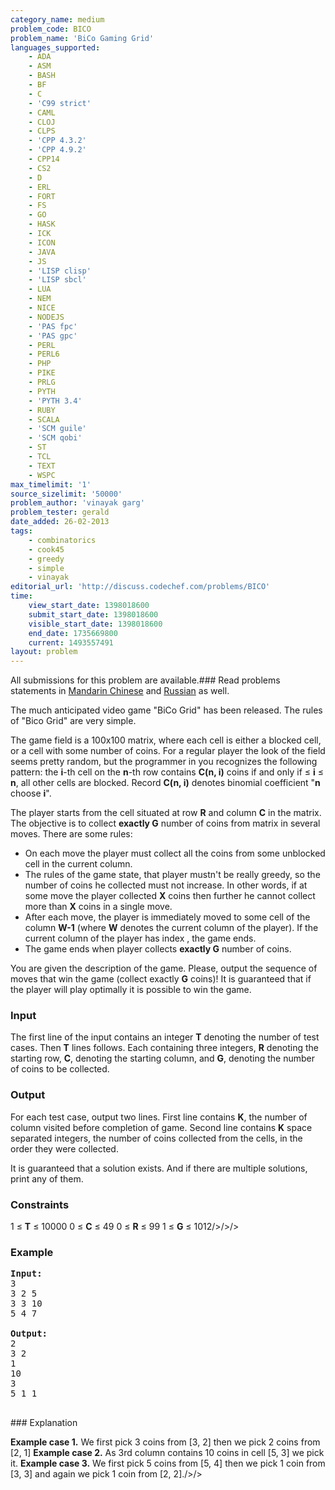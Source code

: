 ```yaml
---
category_name: medium
problem_code: BICO
problem_name: 'BiCo Gaming Grid'
languages_supported:
    - ADA
    - ASM
    - BASH
    - BF
    - C
    - 'C99 strict'
    - CAML
    - CLOJ
    - CLPS
    - 'CPP 4.3.2'
    - 'CPP 4.9.2'
    - CPP14
    - CS2
    - D
    - ERL
    - FORT
    - FS
    - GO
    - HASK
    - ICK
    - ICON
    - JAVA
    - JS
    - 'LISP clisp'
    - 'LISP sbcl'
    - LUA
    - NEM
    - NICE
    - NODEJS
    - 'PAS fpc'
    - 'PAS gpc'
    - PERL
    - PERL6
    - PHP
    - PIKE
    - PRLG
    - PYTH
    - 'PYTH 3.4'
    - RUBY
    - SCALA
    - 'SCM guile'
    - 'SCM qobi'
    - ST
    - TCL
    - TEXT
    - WSPC
max_timelimit: '1'
source_sizelimit: '50000'
problem_author: 'vinayak garg'
problem_tester: gerald
date_added: 26-02-2013
tags:
    - combinatorics
    - cook45
    - greedy
    - simple
    - vinayak
editorial_url: 'http://discuss.codechef.com/problems/BICO'
time:
    view_start_date: 1398018600
    submit_start_date: 1398018600
    visible_start_date: 1398018600
    end_date: 1735669800
    current: 1493557491
layout: problem
---
```

All submissions for this problem are available.###  Read problems statements in [Mandarin Chinese](http://www.codechef.com/download/translated/COOK45/mandarin/BICO.pdf) and [Russian](http://www.codechef.com/download/translated/COOK45/russian/BICO.pdf) as well.

The much anticipated video game "BiCo Grid" has been released. The rules of "Bico Grid" are very simple.

The game field is a 100x100 matrix, where each cell is either a blocked cell, or a cell with some number of coins. For a regular player the look of the field seems pretty random, but the programmer in you recognizes the following pattern: the **i**-th cell on the **n**-th row contains **C(n, i)** coins if and only if  ≤ **i** ≤ **n**, all other cells are blocked. Record **C(n, i)** denotes binomial coefficient "**n** choose **i**".

The player starts from the cell situated at row **R** and column **C** in the matrix. The objective is to collect **exactly G** number of coins from matrix in several moves. There are some rules:

- On each move the player must collect all the coins from some unblocked cell in the current column.
- The rules of the game state, that player mustn't be really greedy, so the number of coins he collected must not increase. In other words, if at some move the player collected **X** coins then further he cannot collect more than **X** coins in a single move.
- After each move, the player is immediately moved to some cell of the column **W-1** (where **W** denotes the current column of the player). If the current column of the player has index , the game ends.
- The game ends when player collects **exactly G** number of coins.

You are given the description of the game. Please, output the sequence of moves that win the game (collect exactly **G** coins)! It is guaranteed that if the player will play optimally it is possible to win the game.

### Input

The first line of the input contains an integer **T** denoting the number of test cases. Then **T** lines follows. Each containing three integers, **R** denoting the starting row, **C**, denoting the starting column, and **G**, denoting the number of coins to be collected.

### Output

For each test case, output two lines. First line contains **K**, the number of column visited before completion of game. Second line contains **K** space separated integers, the number of coins collected from the cells, in the order they were collected.

It is guaranteed that a solution exists. And if there are multiple solutions, print any of them.

### Constraints

1 ≤ **T** ≤ 10000
0 ≤ **C** ≤ 49
0 ≤ **R** ≤ 99
1 ≤ **G** ≤ 1012/>/>/>

### Example

<pre><b>Input:</b>
3
3 2 5
3 3 10
5 4 7

<b>Output:</b>
2
3 2 
1
10 
3
5 1 1

</pre>### Explanation
**Example case 1.** We first pick 3 coins from \[3, 2\] then we pick 2 coins from \[2, 1\]
**Example case 2.** As 3rd column contains 10 coins in cell \[5, 3\] we pick it.
**Example case 3.** We first pick 5 coins from \[5, 4\] then we pick 1 coin from \[3, 3\] and again we pick 1 coin from \[2, 2\]./>/>
